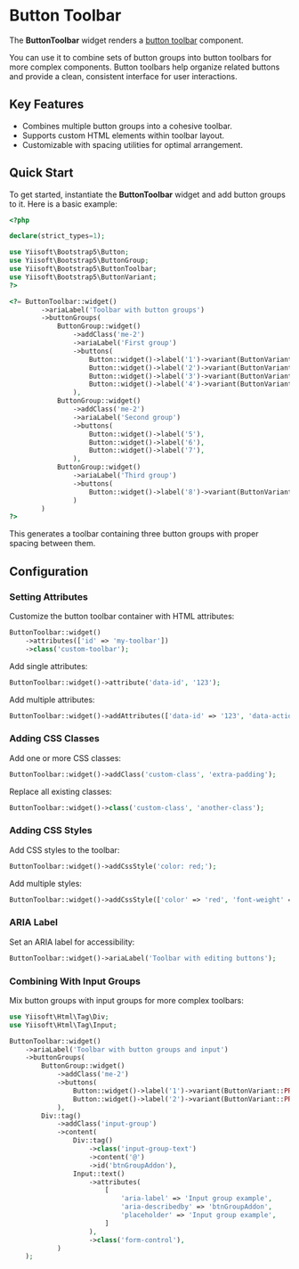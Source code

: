 # Button Toolbar

The **ButtonToolbar** widget renders a [button toolbar](https://getbootstrap.com/docs/5.3/components/button-group/#button-toolbar) component.

You can use it to combine sets of button groups into button toolbars for more complex components. Button toolbars help
organize related buttons and provide a clean, consistent interface for user interactions.

## Key Features
- Combines multiple button groups into a cohesive toolbar.
- Supports custom HTML elements within toolbar layout.
- Customizable with spacing utilities for optimal arrangement.

## Quick Start
To get started, instantiate the **ButtonToolbar** widget and add button groups to it. Here is a basic example:

```php
<?php

declare(strict_types=1);

use Yiisoft\Bootstrap5\Button;
use Yiisoft\Bootstrap5\ButtonGroup;
use Yiisoft\Bootstrap5\ButtonToolbar;
use Yiisoft\Bootstrap5\ButtonVariant;
?>

<?= ButtonToolbar::widget()
        ->ariaLabel('Toolbar with button groups')
        ->buttonGroups(
            ButtonGroup::widget()
                ->addClass('me-2')
                ->ariaLabel('First group')
                ->buttons(
                    Button::widget()->label('1')->variant(ButtonVariant::PRIMARY),
                    Button::widget()->label('2')->variant(ButtonVariant::PRIMARY),
                    Button::widget()->label('3')->variant(ButtonVariant::PRIMARY),
                    Button::widget()->label('4')->variant(ButtonVariant::PRIMARY),
                ),
            ButtonGroup::widget()
                ->addClass('me-2')
                ->ariaLabel('Second group')
                ->buttons(
                    Button::widget()->label('5'),
                    Button::widget()->label('6'),
                    Button::widget()->label('7'),
                ),
            ButtonGroup::widget()
                ->ariaLabel('Third group')
                ->buttons(
                    Button::widget()->label('8')->variant(ButtonVariant::INFO),
                )
        )
?>
```

This generates a toolbar containing three button groups with proper spacing between them.

## Configuration

### Setting Attributes
Customize the button toolbar container with HTML attributes:

```php
ButtonToolbar::widget()
    ->attributes(['id' => 'my-toolbar'])
    ->class('custom-toolbar');
```

Add single attributes:

```php
ButtonToolbar::widget()->attribute('data-id', '123');
```

Add multiple attributes:

```php
ButtonToolbar::widget()->addAttributes(['data-id' => '123', 'data-action' => 'submit']);
```

### Adding CSS Classes
Add one or more CSS classes:

```php
ButtonToolbar::widget()->addClass('custom-class', 'extra-padding');
```

Replace all existing classes:

```php
ButtonToolbar::widget()->class('custom-class', 'another-class');
```

### Adding CSS Styles
Add CSS styles to the toolbar:

```php
ButtonToolbar::widget()->addCssStyle('color: red;');
```

Add multiple styles:

```php
ButtonToolbar::widget()->addCssStyle(['color' => 'red', 'font-weight' => 'bold']);
```

### ARIA Label
Set an ARIA label for accessibility:

```php
ButtonToolbar::widget()->ariaLabel('Toolbar with editing buttons');
```
### Combining With Input Groups
Mix button groups with input groups for more complex toolbars:

```php
use Yiisoft\Html\Tag\Div;
use Yiisoft\Html\Tag\Input;

ButtonToolbar::widget()
    ->ariaLabel('Toolbar with button groups and input')
    ->buttonGroups(
        ButtonGroup::widget()
            ->addClass('me-2')
            ->buttons(
                Button::widget()->label('1')->variant(ButtonVariant::PRIMARY),
                Button::widget()->label('2')->variant(ButtonVariant::PRIMARY),
            ),
        Div::tag()
            ->addClass('input-group')
            ->content(
                Div::tag()
                    ->class('input-group-text')
                    ->content('@')
                    ->id('btnGroupAddon'),
                Input::text()
                    ->attributes(
                        [
                            'aria-label' => 'Input group example',
                            'aria-describedby' => 'btnGroupAddon',
                            'placeholder' => 'Input group example',
                        ]
                    ),
                    ->class('form-control'),
            )
    );
```
